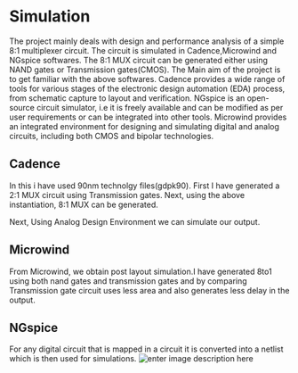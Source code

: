 # Simulation 

The project mainly deals with design and performance analysis of a simple 8:1 multiplexer circuit. The circuit is simulated in Cadence,Microwind and NGspice softwares.
The 8:1 MUX circuit can be generated either using NAND gates or Transmission gates(CMOS).
The Main aim of the project is to get familiar with the above softwares.
Cadence provides a wide range of tools for various stages of the electronic design automation (EDA) process, from schematic capture to layout and verification. 
NGspice is an open-source circuit simulator, i.e it is freely available and can be modified as per user requirements or can be integrated into other tools.
Microwind provides an integrated environment for designing and simulating digital and analog circuits, including both CMOS and bipolar technologies.

## Cadence
In this i have used 90nm technolgy files(gdpk90).
First I have generated a 2:1 MUX circuit using Transmission gates.
Next, using the above instantiation, 8:1 MUX can be generated.

Next, Using Analog Design Environment we can simulate our output.

## Microwind 

From Microwind, we obtain post layout simulation.I have generated 8to1 using both nand gates and transmission gates and by comparing Transmission gate circuit uses less area and also generates less delay in the output.


## NGspice
For any digital circuit that is mapped in a circuit it is converted into a netlist which is then used for simulations.
![enter image description here](https://imgur.com/IpVWqBz.png)
